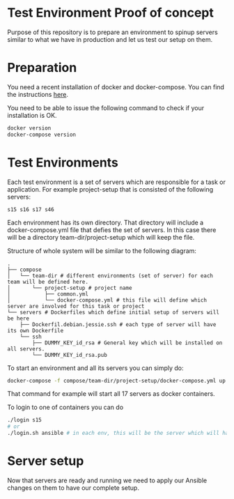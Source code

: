 # Test Environment Proof of concept
Purpose of this repository is to prepare an environment to spinup servers similar to what we have in production and let us test our setup on them.

# Preparation
You need a recent installation of docker and docker-compose. You can find the instructions [here](https://www.docker.com/products/overview#/install_the_platform).

You need to be able to issue the following command to check if your installation is OK.

```bash
docker version
docker-compose version
```

# Test Environments
Each test environment is a set of servers which are responsible for a task or application. For example project-setup that is consisted of the following servers:

`s15 s16 s17 s46`

Each environment has its own directory. That directory will include a docker-compose.yml file that defies the set of servers. In this case there will be a directory team-dir/project-setup which will keep the file.

Structure of whole system will be similar to the following diagram:

```
.
├── compose
│   └── team-dir # different environments (set of server) for each team will be defined here.
│       └── project-setup # project name
│           ├── common.yml
│           └── docker-compose.yml # this file will define which server are involved for this task or project
└── servers # Dockerfiles which define initial setup of servers will be here
    ├── Dockerfil.debian.jessie.ssh # each type of server will have its own Dockerfile
    └── ssh
        ├── DUMMY_KEY_id_rsa # General key which will be installed on all servers.
        └── DUMMY_KEY_id_rsa.pub
```

To start an environment and all its servers you can simply do:

```bash
docker-compose -f compose/team-dir/project-setup/docker-compose.yml up -d
```

That command for example will start all 17 servers as docker containers.

To login to one of containers you can do
```bash
./login s15
# or
./login.sh ansible # in each env, this will be the server which will have access to all others to apply ansible setup
```

# Server setup
Now that servers are ready and running we need to apply our Ansible changes on them to have our complete setup.
